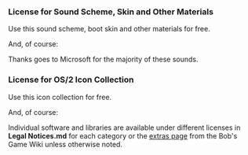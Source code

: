 ### License for Sound Scheme, Skin and Other Materials
Use this sound scheme, boot skin and other materials for free.

And, of course:

Thanks goes to Microsoft for the majority of these sounds.

### License for OS/2 Icon Collection
Use this icon collection for free.

And, of course:

Individual software and libraries are available under different licenses in **Legal Notices.md** for each category or the [extras page](https://bobsgame.fandom.com/wiki/Extras) from the Bob's Game Wiki unless otherwise noted.
